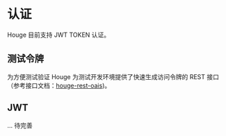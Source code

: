 # 认证

Houge 目前支持 JWT TOKEN 认证。

## 测试令牌

为方便测试验证 Houge 为测试开发环境提供了快速生成访问令牌的 REST 接口（参考接口文档：[houge-rest-oais](../houge-rest-oais/houge-im.yml))。

## JWT

... 待完善